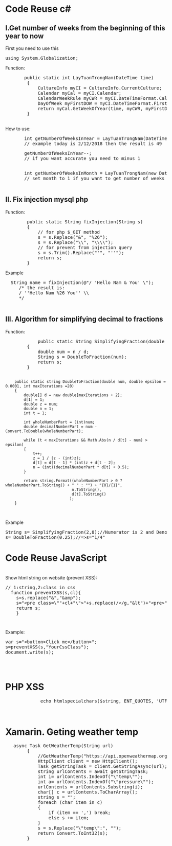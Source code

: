 # Code Reuse c#

<h2>I.Get number of weeks from the beginning of this year to now</h2>
<p>First you need to use this</p> 
<pre>using System.Globalization;</pre>
<p>Function:</p>
<pre>
       public static int LayTuanTrongNam(DateTime time)
        {
            CultureInfo myCI = CultureInfo.CurrentCulture;
            Calendar myCal = myCI.Calendar;
            CalendarWeekRule myCWR = myCI.DateTimeFormat.CalendarWeekRule;
            DayOfWeek myFirstDOW = myCI.DateTimeFormat.FirstDayOfWeek;
            return myCal.GetWeekOfYear(time, myCWR, myFirstDOW);
        }
  </pre>

<p> How to use: </p> 
<pre>
       int getNumberOfWeeksInYear = LayTuanTrongNam(DateTime.Now);
       // example today is 2/12/2018 then the result is 49
</pre>   
<pre>
       getNumberOfWeeksInYear--;
       // if you want accurate you need to minus 1
      </pre> 
      <pre>
       int getNumberOfWeeksInMonth = LayTuanTrongNam(new DateTime(DateTime.Now.Year, 1, DateTime.Now.Day));
       // set month to 1 if you want to get number of weeks in this month

</pre>

<h2>II. Fix injection mysql php</h2>
<p>Function:</p>
<pre>
        public static String fixInjection(String s)
        {
            // for php $_GET method
            s = s.Replace("&", "%26");
            s = s.Replace("\\", "\\\\");
            // for prevent from injection query
            s = s.Trim().Replace("'", "''");
            return s;
        }
</pre>
<p>Example</p>
     <pre>  String name = fixInjection(@"/ 'Hello Nam & You' \");
     /* the result is:  
     / ''Hello Nam %26 You'' \\
     */
     </pre>
  <h2>III. Algorithm for simplifying decimal to fractions</h2>
<p>Function:</p>   
<pre>
            public static String SimplifyingFraction(double n,double d)
        {
            double num = n / d;
            String s = DoubleToFraction(num);
            return s;
        }

        public static string DoubleToFraction(double num, double epsilon = 0.0001, int maxIterations =20)
        {
            double[] d = new double[maxIterations + 2];
            d[1] = 1;
            double z = num;
            double n = 1;
            int t = 1;

            int wholeNumberPart = (int)num;
            double decimalNumberPart = num - Convert.ToDouble(wholeNumberPart);

            while (t < maxIterations && Math.Abs(n / d[t] - num) > epsilon)
            {
                t++;
                z = 1 / (z - (int)z);
                d[t] = d[t - 1] * (int)z + d[t - 2];
                n = (int)(decimalNumberPart * d[t] + 0.5);
            }

            return string.Format((wholeNumberPart > 0 ? wholeNumberPart.ToString() + " " : "") + "{0}/{1}",
                                 n.ToString(),
                                 d[t].ToString()
                                );
        }
</pre>
</p>Example</p>
<pre>
String s= SimplifyingFraction(2,8);//Numerator is 2 and Denominator is 8, => s="1/4"
s= DoubleToFraction(0.25);//=>s="1/4"
</pre>
<h1><b> Code Reuse JavaScript</b></h1>
<p><br>
Show html string on website (prevent XSS):</p>
<pre>
// 1:string,2:class in css
  function preventXSS(s,cl){
    s=s.replace(&#x22;&#x26;&#x22;,&#x22;&#x26;amp&#x22;);
    s=&#x22;&#x3C;pre class=\&#x22;&#x22;+cl+&#x22;\&#x22;&#x3E;&#x22;+s.replace(/&#x3C;/g,&#x22;&#x26;lt&#x22;)+&#x22;&#x3C;pre&#x3E;&#x22;;
    return s;
    }
<pre></pre></pre>
<p>Example:</p>
<pre>
var s="&lt;button&gt;Click me&lt;/button&gt;";
s=preventXSS(s,"YourCssClass");
document.write(s);
 <pre></pre></pre>
 <h1>PHP XSS</h1>
 
 <pre>
             echo htmlspecialchars($string, ENT_QUOTES, 'UTF-8');

 </pre>
 <h1>Xamarin. Geting weather temp</h1>
<pre>
   async Task<int> GetWeatherTemp(String url)
        {   
            //GetWeatherTemp("https://api.openweathermap.org/data/2.5/weather?q=Lang%20Son&units=metric&appid=df2521d538fc3664cfeae4a6491e63c1");
            HttpClient client = new HttpClient();
            Task<string> getStringTask = client.GetStringAsync(url);
            string urlContents = await getStringTask;
            int i= urlContents.IndexOf("\"temp\"");
            int a= urlContents.IndexOf("\"pressure\"");
            urlContents = urlContents.Substring(i);
            char[] c = urlContents.ToCharArray();
            string s = "";
            foreach (char item in c)
            {
                if (item == ',') break;
                else s += item;
            }
            s = s.Replace("\"temp\":", "");
            return Convert.ToInt32(s);
        }
</pre>
